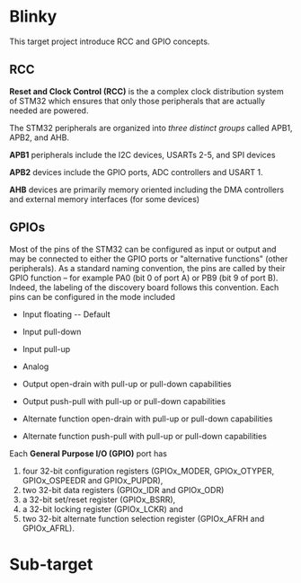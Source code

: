 # Blinky

This target project introduce RCC and GPIO concepts. 

## RCC
**Reset and Clock Control (RCC)** is the a complex clock distribution system of STM32 which ensures that only those peripherals that are actually needed are powered.

The STM32 peripherals are organized into *three distinct groups* called APB1, APB2, and AHB. 

**APB1** peripherals include the I2C devices, USARTs 2-5, and SPI devices

**APB2** devices include the GPIO ports, ADC controllers and USART 1. 

**AHB** devices are primarily memory oriented including the DMA controllers and external memory interfaces (for some devices)

## GPIOs

Most of the pins of the STM32 can be configured as input or output and may be connected to either the GPIO ports or "alternative functions" (other peripherals). As a standard naming convention, the pins are called by their GPIO function – for example PA0 (bit 0 of port A) or PB9 (bit 9 of port B). Indeed, the labeling of the discovery board follows this convention. Each pins can be configured in the mode included 

- Input floating -- Default
- Input pull-down 
- Input pull-up 
- Analog 

- Output open-drain with pull-up or pull-down capabilities 
- Output push-pull with pull-up or pull-down capabilities

- Alternate function open-drain with pull-up or pull-down capabilities
- Alternate function push-pull with pull-up or pull-down capabilities


Each **General Purpose I/O (GPIO)** port has 
1. four 32-bit configuration registers (GPIOx_MODER, GPIOx_OTYPER, GPIOx_OSPEEDR and GPIOx_PUPDR), 
2. two 32-bit data registers (GPIOx_IDR and GPIOx_ODR)
3. a 32-bit set/reset register (GPIOx_BSRR), 
4. a 32-bit locking register (GPIOx_LCKR) and 
5. two 32-bit alternate function selection register (GPIOx_AFRH and GPIOx_AFRL).

# Sub-target 
